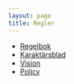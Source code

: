 ```yaml
---
layout: page
title: Regler
---
```

- [Regelbok](https://www.dropbox.com/s/s9dmvzx134qo1ax/Treachery%20Master%20Document.pdf?dl=1)
- [Karaktärsblad](../files/treachery_sheet-silverG.pdf)
- [Vision](https://www.dropbox.com/s/u7lxufd6pcpl2az/Treachery%20Vision.pdf?dl=1)
- [Policy](https://www.dropbox.com/s/7j77t7761ngdwog/Policy.pdf?dl=1)
